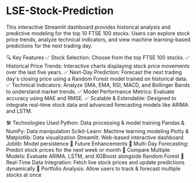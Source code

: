 # LSE-Stock-Prediction
This interactive Streamlit dashboard provides historical analysis and predictive modeling for the top 10 FTSE 100 stocks.
Users can explore stock price trends, analyze technical indicators, and view machine learning-based predictions for the next trading day.

🔍 Key Features
✅ Stock Selection: Choose from the top FTSE 100 stocks.
✅ Historical Price Trends: Interactive charts displaying stock price movements over the last five years.
✅ Next-Day Prediction: Forecast the next trading day's closing price using a Random Forest model trained on historical data.
✅ Technical Indicators: Analyze SMA, EMA, RSI, MACD, and Bollinger Bands to understand market trends.
✅ Model Performance Metrics: Evaluate accuracy using MAE and RMSE.
✅ Scalable & Extendable: Designed to integrate real-time stock data and advanced forecasting models like ARIMA and LSTM.

🛠 Technologies Used
Python: Data processing & model training
Pandas & NumPy: Data manipulation
Scikit-Learn: Machine learning modeling
Plotly & Matplotlib: Data visualization
Streamlit: Web-based interactive dashboard
Joblib: Model persistence
🚀 Future Enhancements
🔹 Multi-Day Forecasting: Predict stock prices for the next week or month
🔹 Compare Multiple Models: Evaluate ARIMA, LSTM, and XGBoost alongside Random Forest
🔹 Real-Time Data Integration: Fetch live stock prices and update predictions dynamically
🔹 Portfolio Analysis: Allow users to track & forecast multiple stocks at once
